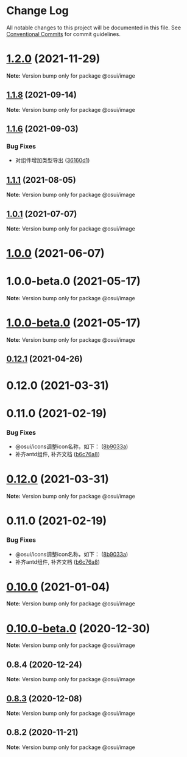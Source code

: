 # Change Log

All notable changes to this project will be documented in this file.
See [Conventional Commits](https://conventionalcommits.org) for commit guidelines.

# [1.2.0](https://gitee.com/gitee-fe/osui/tree/master/compare/v1.1.23...v1.2.0) (2021-11-29)

**Note:** Version bump only for package @osui/image





## [1.1.8](https://gitee.com/gitee-fe/osui/tree/master/compare/v1.1.7...v1.1.8) (2021-09-14)

**Note:** Version bump only for package @osui/image





## [1.1.6](https://gitee.com/gitee-fe/osui/tree/master/compare/v1.1.5...v1.1.6) (2021-09-03)


### Bug Fixes

* 对组件增加类型导出 ([36160d1](https://gitee.com/gitee-fe/osui/tree/master/commits/36160d14e8fee068f34d363d529345d95cfbd39e))





## [1.1.1](https://gitee.com/gitee-fe/osui/tree/master/compare/v1.0.0-beta.1...v1.1.1) (2021-08-05)

**Note:** Version bump only for package @osui/image





## [1.0.1](https://gitee.com/gitee-fe/osui/tree/master/compare/@osui/image@1.0.0...@osui/image@1.0.1) (2021-07-07)

**Note:** Version bump only for package @osui/image





# [1.0.0](https://gitee.com/gitee-fe/osui/tree/master/compare/@osui/image@0.12.1...@osui/image@1.0.0) (2021-06-07)



# 1.0.0-beta.0 (2021-05-17)

**Note:** Version bump only for package @osui/image





# [1.0.0-beta.0](https://gitee.com/gitee-fe/osui/tree/master/compare/v0.12.1...v1.0.0-beta.0) (2021-05-17)

**Note:** Version bump only for package @osui/image





## [0.12.1](https://gitee.com/gitee-fe/osui/tree/master/compare/@osui/image@0.10.0...@osui/image@0.12.1) (2021-04-26)



# 0.12.0 (2021-03-31)



# 0.11.0 (2021-02-19)


### Bug Fixes

* @osui/icons调整icon名称，如下： ([8b9033a](https://gitee.com/gitee-fe/osui/tree/master/commits/8b9033af14f14ebae853692523739ca22c64123a))
* 补齐antd组件, 补齐文档 ([b6c76a8](https://gitee.com/gitee-fe/osui/tree/master/commits/b6c76a864b121479e151a97e926546f3370d0aed))





# [0.12.0](https://gitee.com/gitee-fe/osui/tree/master/compare/v0.11.0...v0.12.0) (2021-03-31)

**Note:** Version bump only for package @osui/image





# 0.11.0 (2021-02-19)


### Bug Fixes

* @osui/icons调整icon名称，如下： ([8b9033a](https://gitee.com/gitee-fe/osui/tree/master/commits/8b9033af14f14ebae853692523739ca22c64123a))
* 补齐antd组件, 补齐文档 ([b6c76a8](https://gitee.com/gitee-fe/osui/tree/master/commits/b6c76a864b121479e151a97e926546f3370d0aed))





# [0.10.0](https://gitee.com/gitee-fe/osui/tree/master/compare/@osui/image@0.10.0-beta.0...@osui/image@0.10.0) (2021-01-04)

**Note:** Version bump only for package @osui/image





# [0.10.0-beta.0](https://gitee.com/gitee-fe/osui/tree/master/compare/@osui/image@0.8.4...@osui/image@0.10.0-beta.0) (2020-12-30)

**Note:** Version bump only for package @osui/image





## 0.8.4 (2020-12-24)

**Note:** Version bump only for package @osui/image





## [0.8.3](https://gitee.com/gitee-fe/osui/tree/master/compare/@osui/image@0.8.2...@osui/image@0.8.3) (2020-12-08)

**Note:** Version bump only for package @osui/image





## 0.8.2 (2020-11-21)

**Note:** Version bump only for package @osui/image
